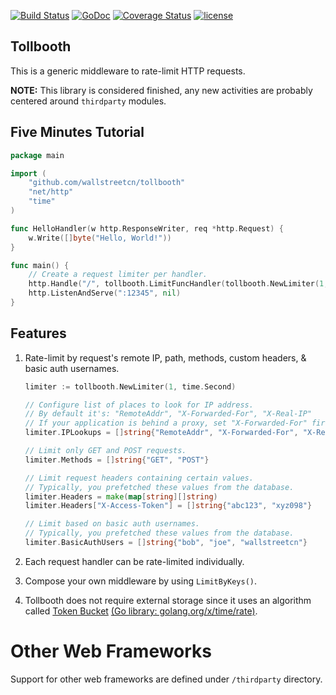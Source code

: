 [![Build Status](https://travis-ci.org/wallstreetcn/tollbooth.svg?branch=master)](https://travis-ci.org/wallstreetcn/tollbooth)
[![GoDoc](https://godoc.org/github.com/wallstreetcn/tollbooth?status.svg)](http://godoc.org/github.com/wallstreetcn/tollbooth)
[![Coverage Status](https://coveralls.io/repos/github/wallstreetcn/tollbooth/badge.svg?branch=master)](https://coveralls.io/github/wallstreetcn/tollbooth?branch=master)
[![license](http://img.shields.io/badge/license-MIT-red.svg?style=flat)](https://raw.githubusercontent.com/wallstreetcn/tollbooth/master/LICENSE)

## Tollbooth

This is a generic middleware to rate-limit HTTP requests.

**NOTE:** This library is considered finished, any new activities are probably centered around `thirdparty` modules.


## Five Minutes Tutorial
```go
package main

import (
    "github.com/wallstreetcn/tollbooth"
    "net/http"
    "time"
)

func HelloHandler(w http.ResponseWriter, req *http.Request) {
    w.Write([]byte("Hello, World!"))
}

func main() {
    // Create a request limiter per handler.
    http.Handle("/", tollbooth.LimitFuncHandler(tollbooth.NewLimiter(1, time.Second), HelloHandler))
    http.ListenAndServe(":12345", nil)
}
```

## Features

1. Rate-limit by request's remote IP, path, methods, custom headers, & basic auth usernames.
    ```go
    limiter := tollbooth.NewLimiter(1, time.Second)

    // Configure list of places to look for IP address.
    // By default it's: "RemoteAddr", "X-Forwarded-For", "X-Real-IP"
    // If your application is behind a proxy, set "X-Forwarded-For" first.
    limiter.IPLookups = []string{"RemoteAddr", "X-Forwarded-For", "X-Real-IP"}

    // Limit only GET and POST requests.
    limiter.Methods = []string{"GET", "POST"}

    // Limit request headers containing certain values.
    // Typically, you prefetched these values from the database.
    limiter.Headers = make(map[string][]string)
    limiter.Headers["X-Access-Token"] = []string{"abc123", "xyz098"}

    // Limit based on basic auth usernames.
    // Typically, you prefetched these values from the database.
    limiter.BasicAuthUsers = []string{"bob", "joe", "wallstreetcn"}
    ```

2. Each request handler can be rate-limited individually.

3. Compose your own middleware by using `LimitByKeys()`.

4. Tollbooth does not require external storage since it uses an algorithm called [Token Bucket](http://en.wikipedia.org/wiki/Token_bucket) [(Go library: golang.org/x/time/rate)](//godoc.org/golang.org/x/time/rate).


# Other Web Frameworks

Support for other web frameworks are defined under `/thirdparty` directory.
